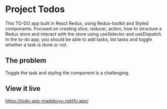 # Project Todos

This TO-DO app built in React Redux, using Redux-toolkit and Styled components. Focused on creating slice, reducer, action, how to structure a Redux store and interact with the store using useSelector and useDispatch. In the to-do app, you should be able to add tasks, list tasks and toggle whether a task is done or not.

## The problem

Toggle the task and styling the component is a challenging.

## View it live

https://todo-app-madebyyu.netlify.app/

